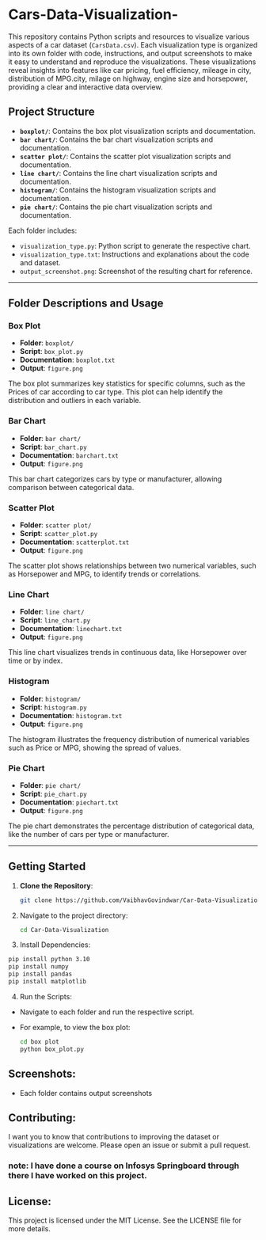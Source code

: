 # Cars-Data-Visualization-

This repository contains Python scripts and resources to visualize various aspects of a car dataset (`CarsData.csv`). Each visualization type is organized into its own folder with code, instructions, and output screenshots to make it easy to understand and reproduce the visualizations. These visualizations reveal insights into features like car pricing, fuel efficiency, mileage in city, distribution of MPG.city, milage on highway, engine size and horsepower, providing a clear and interactive data overview.

## Project Structure

- **`boxplot/`**: Contains the box plot visualization scripts and documentation.
- **`bar chart/`**: Contains the bar chart visualization scripts and documentation.
- **`scatter plot/`**: Contains the scatter plot visualization scripts and documentation.
- **`line chart/`**: Contains the line chart visualization scripts and documentation.
- **`histogram/`**: Contains the histogram visualization scripts and documentation.
- **`pie chart/`**: Contains the pie chart visualization scripts and documentation.

Each folder includes:
- `visualization_type.py`: Python script to generate the respective chart.
- `visualization_type.txt`: Instructions and explanations about the code and dataset.
- `output_screenshot.png`: Screenshot of the resulting chart for reference.

---

## Folder Descriptions and Usage

### Box Plot
- **Folder**: `boxplot/`
- **Script**: `box_plot.py`
- **Documentation**: `boxplot.txt`
- **Output**: `figure.png`

The box plot summarizes key statistics for specific columns, such as the Prices of car according to car type. This plot can help identify the distribution and outliers in each variable.

### Bar Chart
- **Folder**: `bar chart/`
- **Script**: `bar_chart.py`
- **Documentation**: `barchart.txt`
- **Output**: `figure.png`

This bar chart categorizes cars by type or manufacturer, allowing comparison between categorical data.

### Scatter Plot
- **Folder**: `scatter plot/`
- **Script**: `scatter_plot.py`
- **Documentation**: `scatterplot.txt`
- **Output**: `figure.png`

The scatter plot shows relationships between two numerical variables, such as Horsepower and MPG, to identify trends or correlations.

### Line Chart
- **Folder**: `line chart/`
- **Script**: `line_chart.py`
- **Documentation**: `linechart.txt`
- **Output**: `figure.png`

This line chart visualizes trends in continuous data, like Horsepower over time or by index.

### Histogram
- **Folder**: `histogram/`
- **Script**: `histogram.py`
- **Documentation**: `histogram.txt`
- **Output**: `figure.png`

The histogram illustrates the frequency distribution of numerical variables such as Price or MPG, showing the spread of values.

### Pie Chart
- **Folder**: `pie chart/`
- **Script**: `pie_chart.py`
- **Documentation**: `piechart.txt`
- **Output**: `figure.png`

The pie chart demonstrates the percentage distribution of categorical data, like the number of cars per type or manufacturer.

---

## Getting Started

1. **Clone the Repository**:
   ```bash
   git clone https://github.com/VaibhavGovindwar/Car-Data-Visualization.git
   ```

2. Navigate to the project directory:
   ```bash
   cd Car-Data-Visualization
   ```

3. Install Dependencies:
  ```bash
  pip install python 3.10
  pip install numpy
  pip install pandas
  pip install matplotlib
  ```

4. Run the Scripts:

- Navigate to each folder and run the respective script.
- For example, to view the box plot:

  ```bash
  cd box plot
  python box_plot.py
  ```

## Screenshots:
- Each folder contains output screenshots

## Contributing:
I want you to know that contributions to improving the dataset or visualizations are welcome. Please open an issue or submit a pull request.
### note: I have done a course on Infosys Springboard through there I have worked on this project.
## License: 
This project is licensed under the MIT License. See the LICENSE file for more details.
